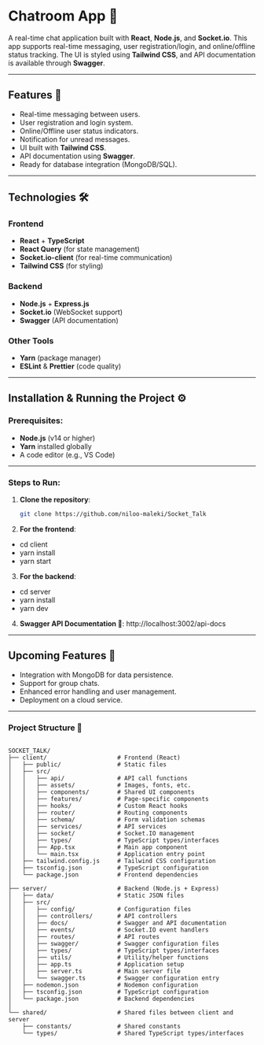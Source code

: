 # Chatroom App 📢

A real-time chat application built with **React**, **Node.js**, and **Socket.io**. This app supports real-time messaging, user registration/login, and online/offline status tracking. The UI is styled using **Tailwind CSS**, and API documentation is available through **Swagger**.

---

## Features 🚀

- Real-time messaging between users.
- User registration and login system.
- Online/Offline user status indicators.
- Notification for unread messages.
- UI built with **Tailwind CSS**.
- API documentation using **Swagger**.
- Ready for database integration (MongoDB/SQL).

---

## Technologies 🛠

### **Frontend**
- **React** + **TypeScript**
- **React Query** (for state management)
- **Socket.io-client** (for real-time communication)
- **Tailwind CSS** (for styling)

### **Backend**
- **Node.js** + **Express.js**
- **Socket.io** (WebSocket support)
- **Swagger** (API documentation)

### **Other Tools**
- **Yarn** (package manager)
- **ESLint** & **Prettier** (code quality)

---

## Installation & Running the Project ⚙️

### Prerequisites:
- **Node.js** (v14 or higher)
- **Yarn** installed globally
- A code editor (e.g., VS Code)

---

### Steps to Run:

1. **Clone the repository**:
   ```bash
   git clone https://github.com/niloo-maleki/Socket_Talk

2. **For the frontend**:
- cd client
- yarn install
- yarn start

3. **For the backend**:
- cd server
- yarn install
- yarn dev

4. **Swagger API Documentation 📜**:
http://localhost:3002/api-docs

---

## Upcoming Features 🔮

- Integration with MongoDB for data persistence.
- Support for group chats.
- Enhanced error handling and user management.
- Deployment on a cloud service.

---

### Project Structure 📂

```plaintext‍‍

SOCKET_TALK/
├── client/                    # Frontend (React)
│   ├── public/                # Static files
│   ├── src/
│   │   ├── api/               # API call functions
│   │   ├── assets/            # Images, fonts, etc.
│   │   ├── components/        # Shared UI components
│   │   ├── features/          # Page-specific components
│   │   ├── hooks/             # Custom React hooks
│   │   ├── router/            # Routing components
│   │   ├── schema/            # Form validation schemas
│   │   ├── services/          # API services
│   │   ├── socket/            # Socket.IO management
│   │   ├── types/             # TypeScript types/interfaces
│   │   ├── App.tsx            # Main app component
│   │   └── main.tsx           # Application entry point
│   ├── tailwind.config.js     # Tailwind CSS configuration
│   ├── tsconfig.json          # TypeScript configuration
│   └── package.json           # Frontend dependencies
│
├── server/                    # Backend (Node.js + Express)
│   ├── data/                  # Static JSON files
│   ├── src/
│   │   ├── config/            # Configuration files
│   │   ├── controllers/       # API controllers
│   │   ├── docs/              # Swagger and API documentation
│   │   ├── events/            # Socket.IO event handlers
│   │   ├── routes/            # API routes
│   │   ├── swagger/           # Swagger configuration files
│   │   ├── types/             # TypeScript types/interfaces
│   │   ├── utils/             # Utility/helper functions
│   │   ├── app.ts             # Application setup
│   │   ├── server.ts          # Main server file
│   │   └── swagger.ts         # Swagger configuration entry
│   ├── nodemon.json           # Nodemon configuration
│   ├── tsconfig.json          # TypeScript configuration
│   └── package.json           # Backend dependencies
│
└── shared/                    # Shared files between client and server
    ├── constants/             # Shared constants
    └── types/                 # Shared TypeScript types/interfaces
